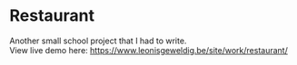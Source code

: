 # Restaurant
 Another small school project that I had to write.<br>
 View live demo here: https://www.leonisgeweldig.be/site/work/restaurant/
